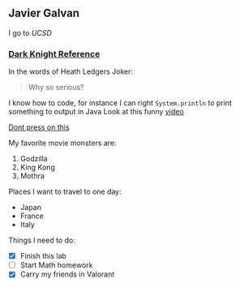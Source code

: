 ## Javier Galvan
I go to *UCSD*
### [Dark Knight Reference](https://en.wikipedia.org/wiki/The_Dark_Knight_(film))
In the words of Heath Ledgers Joker:
> Why so serious?

I know how to code, for instance I can right `System.println` to print something to output in Java
Look at this funny [video](https://www.youtube.com/watch?v=dQw4w9WgXcQ&ab_channel=RickAstleyVEVO)

[Dont press on this](other.md)

My favorite movie monsters are:
1. Godzilla
2. King Kong
3.  Mothra
  
Places I want to travel to one day:
- Japan
- France
- Italy

Things I need to do:
- [x] Finish this lab
- [ ] Start Math homework
- [x] Carry my friends in Valorant 